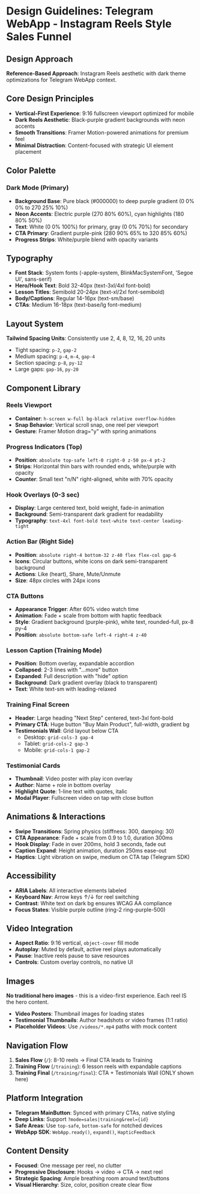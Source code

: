 # Design Guidelines: Telegram WebApp - Instagram Reels Style Sales Funnel

## Design Approach
**Reference-Based Approach**: Instagram Reels aesthetic with dark theme optimizations for Telegram WebApp context.

## Core Design Principles
- **Vertical-First Experience**: 9:16 fullscreen viewport optimized for mobile
- **Dark Reels Aesthetic**: Black-purple gradient backgrounds with neon accents
- **Smooth Transitions**: Framer Motion-powered animations for premium feel
- **Minimal Distraction**: Content-focused with strategic UI element placement

## Color Palette

### Dark Mode (Primary)
- **Background Base**: Pure black (#000000) to deep purple gradient (0 0% 0% to 270 25% 10%)
- **Neon Accents**: Electric purple (270 80% 60%), cyan highlights (180 80% 50%)
- **Text**: White (0 0% 100%) for primary, gray (0 0% 70%) for secondary
- **CTA Primary**: Gradient purple-pink (280 90% 65% to 320 85% 60%)
- **Progress Strips**: White/purple blend with opacity variants

## Typography
- **Font Stack**: System fonts (-apple-system, BlinkMacSystemFont, 'Segoe UI', sans-serif)
- **Hero/Hook Text**: Bold 32-40px (text-3xl/4xl font-bold)
- **Lesson Titles**: Semibold 20-24px (text-xl/2xl font-semibold)
- **Body/Captions**: Regular 14-16px (text-sm/base)
- **CTAs**: Medium 16-18px (text-base/lg font-medium)

## Layout System
**Tailwind Spacing Units**: Consistently use 2, 4, 8, 12, 16, 20 units
- Tight spacing: `p-2`, `gap-2`
- Medium spacing: `p-4`, `m-4`, `gap-4`
- Section spacing: `p-8`, `py-12`
- Large gaps: `gap-16`, `py-20`

## Component Library

### Reels Viewport
- **Container**: `h-screen w-full bg-black relative overflow-hidden`
- **Snap Behavior**: Vertical scroll snap, one reel per viewport
- **Gesture**: Framer Motion drag="y" with spring animations

### Progress Indicators (Top)
- **Position**: `absolute top-safe left-0 right-0 z-50 px-4 pt-2`
- **Strips**: Horizontal thin bars with rounded ends, white/purple with opacity
- **Counter**: Small text "n/N" right-aligned, white with 70% opacity

### Hook Overlays (0-3 sec)
- **Display**: Large centered text, bold weight, fade-in animation
- **Background**: Semi-transparent dark gradient for readability
- **Typography**: `text-4xl font-bold text-white text-center leading-tight`

### Action Bar (Right Side)
- **Position**: `absolute right-4 bottom-32 z-40 flex flex-col gap-6`
- **Icons**: Circular buttons, white icons on dark semi-transparent background
- **Actions**: Like (heart), Share, Mute/Unmute
- **Size**: 48px circles with 24px icons

### CTA Buttons
- **Appearance Trigger**: After 60% video watch time
- **Animation**: Fade + scale from bottom with haptic feedback
- **Style**: Gradient background (purple-pink), white text, rounded-full, px-8 py-4
- **Position**: `absolute bottom-safe left-4 right-4 z-40`

### Lesson Caption (Training Mode)
- **Position**: Bottom overlay, expandable accordion
- **Collapsed**: 2-3 lines with "...more" button
- **Expanded**: Full description with "hide" option
- **Background**: Dark gradient overlay (black to transparent)
- **Text**: White text-sm with leading-relaxed

### Training Final Screen
- **Header**: Large heading "Next Step" centered, text-3xl font-bold
- **Primary CTA**: Huge button "Buy Main Product", full-width, gradient bg
- **Testimonials Wall**: Grid layout below CTA
  - Desktop: `grid-cols-3 gap-4`
  - Tablet: `grid-cols-2 gap-3`
  - Mobile: `grid-cols-1 gap-2`

### Testimonial Cards
- **Thumbnail**: Video poster with play icon overlay
- **Author**: Name + role in bottom overlay
- **Highlight Quote**: 1-line text with quotes, italic
- **Modal Player**: Fullscreen video on tap with close button

## Animations & Interactions
- **Swipe Transitions**: Spring physics (stiffness: 300, damping: 30)
- **CTA Appearance**: Fade + scale from 0.9 to 1.0, duration 300ms
- **Hook Display**: Fade in over 200ms, hold 3 seconds, fade out
- **Caption Expand**: Height animation, duration 250ms ease-out
- **Haptics**: Light vibration on swipe, medium on CTA tap (Telegram SDK)

## Accessibility
- **ARIA Labels**: All interactive elements labeled
- **Keyboard Nav**: Arrow keys ↑/↓ for reel switching
- **Contrast**: White text on dark bg ensures WCAG AA compliance
- **Focus States**: Visible purple outline (ring-2 ring-purple-500)

## Video Integration
- **Aspect Ratio**: 9:16 vertical, `object-cover` fill mode
- **Autoplay**: Muted by default, active reel plays automatically
- **Pause**: Inactive reels pause to save resources
- **Controls**: Custom overlay controls, no native UI

## Images
**No traditional hero images** - this is a video-first experience. Each reel IS the hero content.
- **Video Posters**: Thumbnail images for loading states
- **Testimonial Thumbnails**: Author headshots or video frames (1:1 ratio)
- **Placeholder Videos**: Use `/videos/*.mp4` paths with mock content

## Navigation Flow
1. **Sales Flow** (`/`): 8-10 reels → Final CTA leads to Training
2. **Training Flow** (`/training`): 6 lesson reels with expandable captions
3. **Training Final** (`/training/final`): CTA + Testimonials Wall (ONLY shown here)

## Platform Integration
- **Telegram MainButton**: Synced with primary CTAs, native styling
- **Deep Links**: Support `?mode=sales|training&reel={id}`
- **Safe Areas**: Use `top-safe`, `bottom-safe` for notched devices
- **WebApp SDK**: `WebApp.ready()`, `expand()`, `HapticFeedback`

## Content Density
- **Focused**: One message per reel, no clutter
- **Progressive Disclosure**: Hooks → video → CTA → next reel
- **Strategic Spacing**: Ample breathing room around text/buttons
- **Visual Hierarchy**: Size, color, position create clear flow